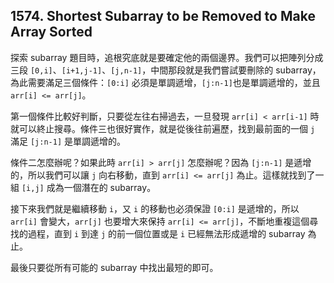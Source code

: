 ## 1574. Shortest Subarray to be Removed to Make Array Sorted

探索 subarray 題目時，追根究底就是要確定他的兩個邊界。我們可以把陣列分成三段 `[0,i]`、`[i+1,j-1]`、`[j,n-1]`，中間那段就是我們嘗試要刪除的 subarray，為此需要滿足三個條件：`[0:i]` 必須是單調遞增，`[j:n-1]`也是單調遞增的，並且 `arr[i] <= arr[j]`。

第一個條件比較好判斷，只要從左往右掃過去，一旦發現 `arr[i] < arr[i-1]` 時就可以終止搜尋。條件三也很好實作，就是從後往前遍歷，找到最前面的一個 `j` 滿足 `[j:n-1]` 是單調遞增的。

條件二怎麼辦呢？如果此時 `arr[i] > arr[j]` 怎麼辦呢？因為 `[j:n-1]` 是遞增的，所以我們可以讓 `j` 向右移動，直到 `arr[i] <= arr[j]` 為止。這樣就找到了一組 `[i,j]` 成為一個潛在的 subarray。

接下來我們就是繼續移動 `i`，又 `i` 的移動也必須保證 `[0:i]` 是遞增的，所以 `arr[i]` 會變大，`arr[j]` 也要增大來保持 `arr[i] <= arr[j]`，不斷地重複這個尋找的過程，直到 `i` 到達 `j` 的前一個位置或是 `i` 已經無法形成遞增的 subarray 為止。

最後只要從所有可能的 subarray 中找出最短的即可。
